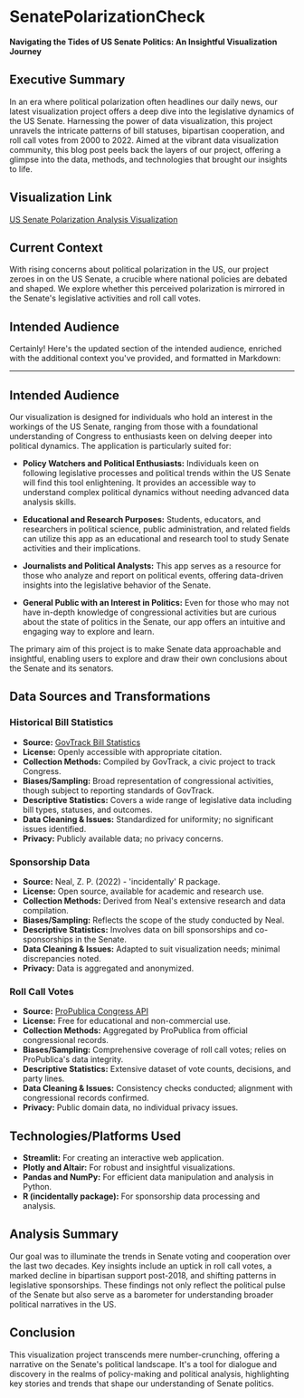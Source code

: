 # SenatePolarizationCheck


**Navigating the Tides of US Senate Politics: An Insightful Visualization Journey**

## Executive Summary
In an era where political polarization often headlines our daily news, our latest visualization project offers a deep dive into the legislative dynamics of the US Senate. Harnessing the power of data visualization, this project unravels the intricate patterns of bill statuses, bipartisan cooperation, and roll call votes from 2000 to 2022. Aimed at the vibrant data visualization community, this blog post peels back the layers of our project, offering a glimpse into the data, methods, and technologies that brought our insights to life.

## Visualization Link
[US Senate Polarization Analysis Visualization](#https://senatepolarizationcheck.streamlit.app)

## Current Context
With rising concerns about political polarization in the US, our project zeroes in on the US Senate, a crucible where national policies are debated and shaped. We explore whether this perceived polarization is mirrored in the Senate's legislative activities and roll call votes.

## Intended Audience
Certainly! Here's the updated section of the intended audience, enriched with the additional context you've provided, and formatted in Markdown:

---

## Intended Audience

Our visualization is designed for individuals who hold an interest in the workings of the US Senate, ranging from those with a foundational understanding of Congress to enthusiasts keen on delving deeper into political dynamics. The application is particularly suited for:

- **Policy Watchers and Political Enthusiasts:** Individuals keen on following legislative processes and political trends within the US Senate will find this tool enlightening. It provides an accessible way to understand complex political dynamics without needing advanced data analysis skills.

- **Educational and Research Purposes:** Students, educators, and researchers in political science, public administration, and related fields can utilize this app as an educational and research tool to study Senate activities and their implications.

- **Journalists and Political Analysts:** This app serves as a resource for those who analyze and report on political events, offering data-driven insights into the legislative behavior of the Senate.

- **General Public with an Interest in Politics:** Even for those who may not have in-depth knowledge of congressional activities but are curious about the state of politics in the Senate, our app offers an intuitive and engaging way to explore and learn.

The primary aim of this project is to make Senate data approachable and insightful, enabling users to explore and draw their own conclusions about the Senate and its senators.


## Data Sources and Transformations

### Historical Bill Statistics
- **Source:** [GovTrack Bill Statistics](https://www.govtrack.us/congress/bills/statistics)
- **License:** Openly accessible with appropriate citation.
- **Collection Methods:** Compiled by GovTrack, a civic project to track Congress.
- **Biases/Sampling:** Broad representation of congressional activities, though subject to reporting standards of GovTrack.
- **Descriptive Statistics:** Covers a wide range of legislative data including bill types, statuses, and outcomes.
- **Data Cleaning & Issues:** Standardized for uniformity; no significant issues identified.
- **Privacy:** Publicly available data; no privacy concerns.

### Sponsorship Data
- **Source:** Neal, Z. P. (2022) - 'incidentally' R package.
- **License:** Open source, available for academic and research use.
- **Collection Methods:** Derived from Neal's extensive research and data compilation.
- **Biases/Sampling:** Reflects the scope of the study conducted by Neal.
- **Descriptive Statistics:** Involves data on bill sponsorships and co-sponsorships in the Senate.
- **Data Cleaning & Issues:** Adapted to suit visualization needs; minimal discrepancies noted.
- **Privacy:** Data is aggregated and anonymized.

### Roll Call Votes
- **Source:** [ProPublica Congress API](https://www.propublica.orgdatastore/api/propublica-congress-api)
- **License:** Free for educational and non-commercial use.
- **Collection Methods:** Aggregated by ProPublica from official congressional records.
- **Biases/Sampling:** Comprehensive coverage of roll call votes; relies on ProPublica's data integrity.
- **Descriptive Statistics:** Extensive dataset of vote counts, decisions, and party lines.
- **Data Cleaning & Issues:** Consistency checks conducted; alignment with congressional records confirmed.
- **Privacy:** Public domain data, no individual privacy issues.

## Technologies/Platforms Used
- **Streamlit:** For creating an interactive web application.
- **Plotly and Altair:** For robust and insightful visualizations.
- **Pandas and NumPy:** For efficient data manipulation and analysis in Python.
- **R (incidentally package):** For sponsorship data processing and analysis.

## Analysis Summary
Our goal was to illuminate the trends in Senate voting and cooperation over the last two decades. Key insights include an uptick in roll call votes, a marked decline in bipartisan support post-2018, and shifting patterns in legislative sponsorships. These findings not only reflect the political pulse of the Senate but also serve as a barometer for understanding broader political narratives in the US.

## Conclusion
This visualization project transcends mere number-crunching, offering a narrative on the Senate's political landscape. It's a tool for dialogue and discovery in the realms of policy-making and political analysis, highlighting key stories and trends that shape our understanding of Senate politics.

